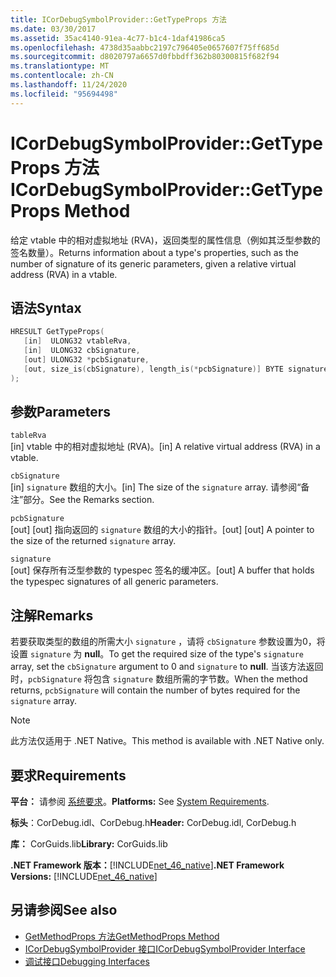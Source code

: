 ```yaml
---
title: ICorDebugSymbolProvider::GetTypeProps 方法
ms.date: 03/30/2017
ms.assetid: 35ac4140-91ea-4c77-b1c4-1daf41986ca5
ms.openlocfilehash: 4738d35aabbc2197c796405e0657607f75ff685d
ms.sourcegitcommit: d8020797a6657d0fbbdff362b80300815f682f94
ms.translationtype: MT
ms.contentlocale: zh-CN
ms.lasthandoff: 11/24/2020
ms.locfileid: "95694498"
---
```

# <a name="icordebugsymbolprovidergettypeprops-method"></a><span data-ttu-id="9f27c-102">ICorDebugSymbolProvider::GetTypeProps 方法</span><span class="sxs-lookup"><span data-stu-id="9f27c-102">ICorDebugSymbolProvider::GetTypeProps Method</span></span>

<span data-ttu-id="9f27c-103">给定 vtable 中的相对虚拟地址 (RVA)，返回类型的属性信息（例如其泛型参数的签名数量）。</span><span class="sxs-lookup"><span data-stu-id="9f27c-103">Returns information about a type's properties, such as the number of signature of its generic parameters, given a relative virtual address (RVA) in a vtable.</span></span>  
  
## <a name="syntax"></a><span data-ttu-id="9f27c-104">语法</span><span class="sxs-lookup"><span data-stu-id="9f27c-104">Syntax</span></span>  
  
```cpp  
HRESULT GetTypeProps(  
   [in]  ULONG32 vtableRva,  
   [in]  ULONG32 cbSignature,  
   [out] ULONG32 *pcbSignature,  
   [out, size_is(cbSignature), length_is(*pcbSignature)] BYTE signature[]  
);  
```  
  
## <a name="parameters"></a><span data-ttu-id="9f27c-105">参数</span><span class="sxs-lookup"><span data-stu-id="9f27c-105">Parameters</span></span>  

 `tableRva`  
 <span data-ttu-id="9f27c-106">[in] vtable 中的相对虚拟地址 (RVA)。</span><span class="sxs-lookup"><span data-stu-id="9f27c-106">[in] A relative virtual address (RVA) in a vtable.</span></span>  
  
 `cbSignature`  
 <span data-ttu-id="9f27c-107">[in] `signature` 数组的大小。</span><span class="sxs-lookup"><span data-stu-id="9f27c-107">[in] The size of the `signature` array.</span></span> <span data-ttu-id="9f27c-108">请参阅“备注”部分。</span><span class="sxs-lookup"><span data-stu-id="9f27c-108">See the Remarks section.</span></span>  
  
 `pcbSignature`  
 <span data-ttu-id="9f27c-109">[out] [out] 指向返回的 `signature` 数组的大小的指针。</span><span class="sxs-lookup"><span data-stu-id="9f27c-109">[out] [out] A pointer to the size of the returned `signature` array.</span></span>  
  
 `signature`  
 <span data-ttu-id="9f27c-110">[out] 保存所有泛型参数的 typespec 签名的缓冲区。</span><span class="sxs-lookup"><span data-stu-id="9f27c-110">[out] A buffer that holds the typespec signatures of all generic parameters.</span></span>  
  
## <a name="remarks"></a><span data-ttu-id="9f27c-111">注解</span><span class="sxs-lookup"><span data-stu-id="9f27c-111">Remarks</span></span>  

 <span data-ttu-id="9f27c-112">若要获取类型的数组的所需大小 `signature` ，请将 `cbSignature` 参数设置为0，将设置 `signature` 为 **null**。</span><span class="sxs-lookup"><span data-stu-id="9f27c-112">To get the required size of the type's `signature` array, set the `cbSignature` argument to 0 and `signature` to **null**.</span></span> <span data-ttu-id="9f27c-113">当该方法返回时，`pcbSignature` 将包含 `signature` 数组所需的字节数。</span><span class="sxs-lookup"><span data-stu-id="9f27c-113">When the method returns, `pcbSignature` will contain the number of bytes required for the `signature` array.</span></span>  
  
> [!NOTE]
> <span data-ttu-id="9f27c-114">此方法仅适用于 .NET Native。</span><span class="sxs-lookup"><span data-stu-id="9f27c-114">This method is available with .NET Native only.</span></span>  
  
## <a name="requirements"></a><span data-ttu-id="9f27c-115">要求</span><span class="sxs-lookup"><span data-stu-id="9f27c-115">Requirements</span></span>  

 <span data-ttu-id="9f27c-116">**平台：** 请参阅 [系统要求](../../get-started/system-requirements.md)。</span><span class="sxs-lookup"><span data-stu-id="9f27c-116">**Platforms:** See [System Requirements](../../get-started/system-requirements.md).</span></span>  
  
 <span data-ttu-id="9f27c-117">**标头**：CorDebug.idl、CorDebug.h</span><span class="sxs-lookup"><span data-stu-id="9f27c-117">**Header:** CorDebug.idl, CorDebug.h</span></span>  
  
 <span data-ttu-id="9f27c-118">**库：** CorGuids.lib</span><span class="sxs-lookup"><span data-stu-id="9f27c-118">**Library:** CorGuids.lib</span></span>  
  
 <span data-ttu-id="9f27c-119">**.NET Framework 版本：**[!INCLUDE[net_46_native](../../../../includes/net-46-native-md.md)]</span><span class="sxs-lookup"><span data-stu-id="9f27c-119">**.NET Framework Versions:** [!INCLUDE[net_46_native](../../../../includes/net-46-native-md.md)]</span></span>  
  
## <a name="see-also"></a><span data-ttu-id="9f27c-120">另请参阅</span><span class="sxs-lookup"><span data-stu-id="9f27c-120">See also</span></span>

- [<span data-ttu-id="9f27c-121">GetMethodProps 方法</span><span class="sxs-lookup"><span data-stu-id="9f27c-121">GetMethodProps Method</span></span>](icordebugsymbolprovider-getmethodprops-method.md)
- [<span data-ttu-id="9f27c-122">ICorDebugSymbolProvider 接口</span><span class="sxs-lookup"><span data-stu-id="9f27c-122">ICorDebugSymbolProvider Interface</span></span>](icordebugsymbolprovider-interface.md)
- [<span data-ttu-id="9f27c-123">调试接口</span><span class="sxs-lookup"><span data-stu-id="9f27c-123">Debugging Interfaces</span></span>](debugging-interfaces.md)
